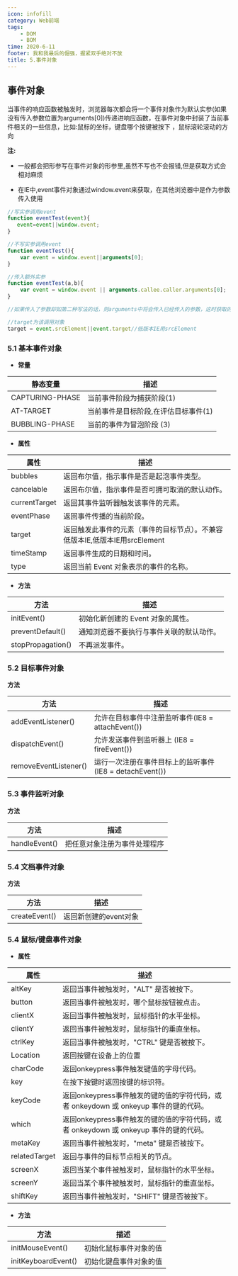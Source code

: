```yaml
---
icon: infofill
category: Web前端
tags:
    - DOM
    - BOM
time: 2020-6-11
footer: 我和我最后的倔强，握紧双手绝对不放
title: 5.事件对象
---
```




## 事件对象



当事件的响应函数被触发时，浏览器每次都会将一个事件对象作为默认实参(如果没有传入参数位置为arguments[0])传递进响应函数，在事件对象中封装了当前事件相关的一些信息，比如:鼠标的坐标，键盘哪个按键被按下 ，鼠标滚轮滚动的方向



**注:**



- 一般都会把形参写在事件对象的形参里,虽然不写也不会报错,但是获取方式会相对麻烦

- 在IE中,event事件对象通过window.event来获取，在其他浏览器中是作为参数传入使用



```js
//写实参调用event
function eventTest(event){
   event=event||window.event;
}

//不写实参调用event
function eventTest(){
    var event = window.event||arguments[0];
}

//传入额外实参
function eventTest(a,b){
    var event = window.event || arguments.callee.caller.arguments[0];
}

//如果传入了参数却如第二种写法的话，则arguments中将会传入已经传入的参数，这时获取的arguments[0]就会是第一个传入的参数
```



```js
//target为该调用对象
target = event.srcElement||event.target//低版本IE用srcElement
```



### 5.1 基本事件对象



- **常量**



| 静态变量        | 描述                                 |
| --------------- | ------------------------------------ |
| CAPTURING-PHASE | 当前事件阶段为捕获阶段(1)            |
| AT-TARGET       | 当前事件是目标阶段,在评估目标事件(1) |
| BUBBLING-PHASE  | 当前的事件为冒泡阶段 (3)             |



- **属性**



| 属性          | 描述                                                         |
| ------------- | ------------------------------------------------------------ |
| bubbles       | 返回布尔值，指示事件是否是起泡事件类型。                     |
| cancelable    | 返回布尔值，指示事件是否可拥可取消的默认动作。               |
| currentTarget | 返回其事件监听器触发该事件的元素。                           |
| eventPhase    | 返回事件传播的当前阶段。                                     |
| target        | 返回触发此事件的元素（事件的目标节点）。不兼容低版本IE,低版本IE用srcElement |
| timeStamp     | 返回事件生成的日期和时间。                                   |
| type          | 返回当前 Event 对象表示的事件的名称。                        |



- **方法**



| 方法              | 描述                                     |
| ----------------- | ---------------------------------------- |
| initEvent()       | 初始化新创建的 Event 对象的属性。        |
| preventDefault()  | 通知浏览器不要执行与事件关联的默认动作。 |
| stopPropagation() | 不再派发事件。                           |



### 5.2 目标事件对象



**方法**



| 方法                  | 描述                                                    |
| --------------------- | ------------------------------------------------------- |
| addEventListener()    | 允许在目标事件中注册监听事件(IE8 = attachEvent())       |
| dispatchEvent()       | 允许发送事件到监听器上 (IE8 = fireEvent())              |
| removeEventListener() | 运行一次注册在事件目标上的监听事件(IE8 = detachEvent()) |



### 5.3 事件监听对象



**方法**



| 方法          | 描述                         |
| ------------- | ---------------------------- |
| handleEvent() | 把任意对象注册为事件处理程序 |



### 5.4 文档事件对象



**方法**



| 方法          | 描述                  |
| ------------- | --------------------- |
| createEvent() | 返回新创建的event对象 |



### 5.4 鼠标/键盘事件对象



- **属性**



| 属性          | 描述                                                         |
| ------------- | ------------------------------------------------------------ |
| altKey        | 返回当事件被触发时，"ALT" 是否被按下。                       |
| button        | 返回当事件被触发时，哪个鼠标按钮被点击。                     |
| clientX       | 返回当事件被触发时，鼠标指针的水平坐标。                     |
| clientY       | 返回当事件被触发时，鼠标指针的垂直坐标。                     |
| ctrlKey       | 返回当事件被触发时，"CTRL" 键是否被按下。                    |
| Location      | 返回按键在设备上的位置                                       |
| charCode      | 返回onkeypress事件触发键值的字母代码。                       |
| key           | 在按下按键时返回按键的标识符。                               |
| keyCode       | 返回onkeypress事件触发的键的值的字符代码，或者 onkeydown 或 onkeyup 事件的键的代码。 |
| which         | 返回onkeypress事件触发的键的值的字符代码，或者 onkeydown 或 onkeyup 事件的键的代码。 |
| metaKey       | 返回当事件被触发时，"meta" 键是否被按下。                    |
| relatedTarget | 返回与事件的目标节点相关的节点。                             |
| screenX       | 返回当某个事件被触发时，鼠标指针的水平坐标。                 |
| screenY       | 返回当某个事件被触发时，鼠标指针的垂直坐标。                 |
| shiftKey      | 返回当事件被触发时，"SHIFT" 键是否被按下。                   |



- **方法**



| 方法                | 描述                   |
| ------------------- | ---------------------- |
| initMouseEvent()    | 初始化鼠标事件对象的值 |
| initKeyboardEvent() | 初始化键盘事件对象的值 |


